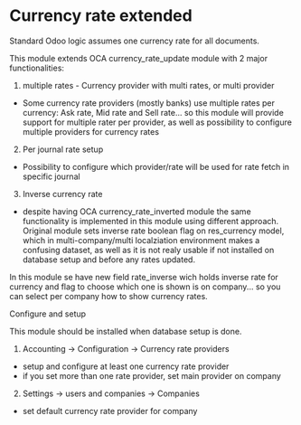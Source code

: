 
# Currency rate extended


Standard Odoo logic assumes one currency rate for all documents.

This module extends OCA currency_rate_update module
with 2 major functionalities:

1. multiple rates - Currency provider with multi rates, or multi provider 

- Some currency rate providers (mostly banks) use multiple rates per currency: 
  Ask rate, Mid rate and Sell rate... so this module will provide support for 
  multiple rater per provider, as well as possibility to configure multiple providers
  for currency rates
  
2. Per journal rate setup 

- Possibility to configure which provider/rate will be used for rate fetch in 
  specific journal
  
3. Inverse currency rate
  - despite having OCA currency_rate_inverted module
  the same functionality is implemented in this module using different approach.
  Original module sets inverse rate boolean flag on res_currency model, 
  which in multi-company/multi localziation environment makes a confusing dataset, 
  as well as it is not realy usable if not installed on database setup and before any rates updated.
  
  In this module se have new field rate_inverse wich holds inverse rate for currency 
  and flag to choose which one is shown is on company... so you can select per company how to show currency rates.


Configure and setup

This module should be installed when database setup is done.

1. Accounting -> Configuration -> Currency rate providers
  - setup and configure at least one currency rate provider
  - if you set more than one rate provider, set main provider on company
  

2. Settings -> users and companies -> Companies
  - set default currency rate provider for company


